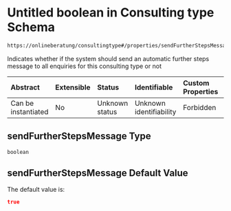 # Untitled boolean in Consulting type Schema

```txt
https://onlineberatung/consultingtype#/properties/sendFurtherStepsMessage
```

Indicates whether if the system should send an automatic further steps message to all enquiries for this consulting type or not

| Abstract            | Extensible | Status         | Identifiable            | Custom Properties | Additional Properties | Access Restrictions | Defined In                                                           |
| :------------------ | :--------- | :------------- | :---------------------- | :---------------- | :-------------------- | :------------------ | :------------------------------------------------------------------- |
| Can be instantiated | No         | Unknown status | Unknown identifiability | Forbidden         | Allowed               | none                | [consulting-type.json*](consulting-type.json "open original schema") |

## sendFurtherStepsMessage Type

`boolean`

## sendFurtherStepsMessage Default Value

The default value is:

```json
true
```

